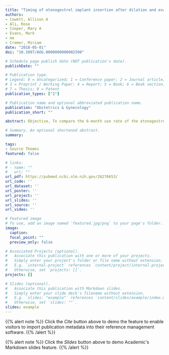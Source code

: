 ```yaml
---
title: "Timing of etonogestrel implant insertion after dilation and evacuation: a randomized controlled trial"
authors:
- Cowett, Allison A 
- Ali, Rose 
- Cooper, Mary A 
- Evans, Mark
- me
- Cremer, Miriam
date: "2018-05-01"
doi: "10.1097/AOG.0000000000002590"

# Schedule page publish date (NOT publication's date).
publishDate: ""

# Publication type.
# Legend: 0 = Uncategorized; 1 = Conference paper; 2 = Journal article;
# 3 = Preprint / Working Paper; 4 = Report; 5 = Book; 6 = Book section;
# 7 = Thesis; 8 = Patent
publication_types: ["2"]

# Publication name and optional abbreviated publication name.
publication: "Obstetrics & Gynecology"
publication_short: ""

abstract: Objective, To compare the 6-month use rate of the etonogestrel implant placed immediately after dilation and evacuation (D&E) with placement 2-4 weeks postprocedure. Methods, This is a randomized controlled trial of women seeking abortion between 14 0/7 and 23 5/7 weeks of gestation and desiring the etonogestrel contraceptive implant at an urban family planning clinic. Participants were randomized to device insertion immediately after the D&E compared with delayed insertion in 2-4 weeks. The primary outcome was implant use rate at 6 months after insertion and was determined by follow-up phone interviews. Secondary outcomes included repeat pregnancy rates and method satisfaction. The sample size of 120 participants was calculated based on a power of 0.80 to demonstrate a 20% difference in implant use rates between groups assuming 40% of women overall are not using the device 6 months after the procedure. Results, Between November 2015 and October 2016, 148 participants were enrolled. Seventy-three participants (49.3%) were randomized to and underwent immediate implant insertion after D&E. The remaining 75 (50.6%) were randomized to delayed insertion. There were no significant differences in sociodemographic characteristics between the groups. Placement rate was 100% in the immediate group compared with 42.7% in the delayed group (P<.01). At 6 months, 40 of 43 (93%) women from the immediate group who completed follow-up continued use of the implant, whereas 19 of 30 (63.3%) women from the delayed group who completed follow-up were using the device (P=.002). Follow-up rates were low at 58.9% in the immediate group compared with 40.0% in the delayed group. Conclusion, Women were more likely to be using the etonogestrel implant at 6 months after D&E if they underwent immediate compared with delayed insertion. The very high loss to follow-up rate makes it difficult to draw conclusions about acceptability of the device and pregnancy rates.

# Summary. An optional shortened abstract.
summary:

tags:
- Source Themes
featured: false

# links:
# - name: ""
#   url: ""
url_pdf: https://pubmed.ncbi.nlm.nih.gov/26276653/
url_code: ''
url_dataset: ''
url_poster: ''
url_project: ''
url_slides: ''
url_source: ''
url_video: ''

# Featured image
# To use, add an image named `featured.jpg/png` to your page's folder. 
image:
  caption: 
  focal_point: ""
  preview_only: false

# Associated Projects (optional).
#   Associate this publication with one or more of your projects.
#   Simply enter your project's folder or file name without extension.
#   E.g. `internal-project` references `content/project/internal-project/index.md`.
#   Otherwise, set `projects: []`.
projects: []

# Slides (optional).
#   Associate this publication with Markdown slides.
#   Simply enter your slide deck's filename without extension.
#   E.g. `slides: "example"` references `content/slides/example/index.md`.
#   Otherwise, set `slides: ""`.
slides: example
---
```


{{% alert note %}}
Click the *Cite* button above to demo the feature to enable visitors to import publication metadata into their reference management software.
{{% /alert %}}

{{% alert note %}}
Click the *Slides* button above to demo Academic's Markdown slides feature.
{{% /alert %}}


